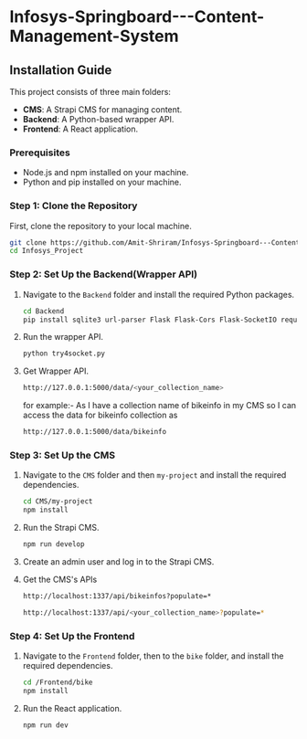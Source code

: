 # Infosys-Springboard---Content-Management-System

## Installation Guide

This project consists of three main folders:
- **CMS**: A Strapi CMS for managing content.
- **Backend**: A Python-based wrapper API.
- **Frontend**: A React application.

### Prerequisites

- Node.js and npm installed on your machine.
- Python and pip installed on your machine.

### Step 1: Clone the Repository

First, clone the repository to your local machine.

```sh
git clone https://github.com/Amit-Shriram/Infosys-Springboard---Content-Management-System.git
cd Infosys_Project
```

### Step 2: Set Up the Backend(Wrapper API)

1. Navigate to the `Backend` folder and install the required Python packages.

    ```sh
    cd Backend
    pip install sqlite3 url-parser Flask Flask-Cors Flask-SocketIO requests imaginesdk
    ```

2. Run the wrapper API.

    ```sh
    python try4socket.py
    ```

3. Get Wrapper API.
    ```sh
    http://127.0.0.1:5000/data/<your_collection_name>
    ```
   for example:-
   As I have a collection name of bikeinfo in my CMS so I can access the data for bikeinfo collection as
   ```sh
   http://127.0.0.1:5000/data/bikeinfo
   ```

### Step 3: Set Up the CMS

1. Navigate to the `CMS` folder and then `my-project` and install the required dependencies.

    ```sh
    cd CMS/my-project
    npm install
    ```

2. Run the Strapi CMS.

    ```sh
    npm run develop
    ```

3. Create an admin user and log in to the Strapi CMS.
4. Get the CMS's APIs 
    ```sh
    http://localhost:1337/api/bikeinfos?populate=*
    ```
    ```sh
    http://localhost:1337/api/<your_collection_name>?populate=*
    ```

### Step 4: Set Up the Frontend

1. Navigate to the `Frontend` folder, then to the `bike` folder, and install the required dependencies.

    ```sh
    cd /Frontend/bike
    npm install
    ```

2. Run the React application.

    ```sh
    npm run dev
    ```
